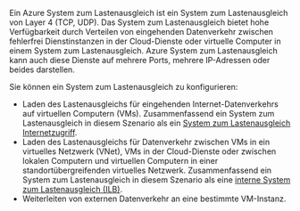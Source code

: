 Ein Azure System zum Lastenausgleich ist ein System zum Lastenausgleich von Layer 4 (TCP, UDP). Das System zum Lastenausgleich bietet hohe Verfügbarkeit durch Verteilen von eingehenden Datenverkehr zwischen fehlerfrei Dienstinstanzen in der Cloud-Dienste oder virtuelle Computer in einem System zum Lastenausgleich. Azure System zum Lastenausgleich kann auch diese Dienste auf mehrere Ports, mehrere IP-Adressen oder beides darstellen.

Sie können ein System zum Lastenausgleich zu konfigurieren:

* Laden des Lastenausgleichs für eingehenden Internet-Datenverkehrs auf virtuellen Computern (VMs). Zusammenfassend ein System zum Lastenausgleich in diesem Szenario als ein [System zum Lastenausgleich Internetzugriff](../articles/load-balancer/load-balancer-internet-overview.md).
* Laden des Lastenausgleichs für Datenverkehr zwischen VMs in ein virtuelles Netzwerk (VNet), VMs in der Cloud-Dienste oder zwischen lokalen Computern und virtuellen Computern in einer standortübergreifenden virtuelles Netzwerk. Zusammenfassend ein System zum Lastenausgleich in diesem Szenario als eine [interne System zum Lastenausgleich (ILB)](../articles/load-balancer/load-balancer-internal-overview.md).
* Weiterleiten von externen Datenverkehr an eine bestimmte VM-Instanz.
